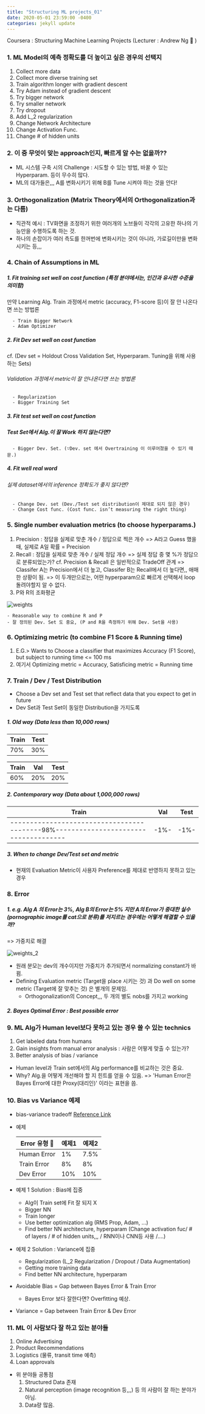 ```yaml
---
title: "Structuring ML projects_01"
date: 2020-05-01 23:59:00 -0400
categories: jekyll update
---
```


Coursera : Structuring Machine Learning Projects (Lecturer : Andrew Ng 🥇 )

### 1. ML Model의 예측 정확도를 더 높이고 싶은 경우의 선택지

1. Collect more data
2. Collect more diverse training set
3. Train algorithm longer with gradient descent
4. Try Adam instead of gradient descent
5. Try bigger network
6. Try smaller network
7. Try dropout
8. Add L_2 regularization
9. Change Network Architecture
10. Change Activation Func.
11. Change # of hidden units

### 2. 이 중 무엇이 맞는 approach인지, 빠르게 알 수는 없을까??

- ML 시스템 구축 시의 Challenge : 시도할 수 있는 방법, 바꿀 수 있는 Hyperparam. 등이 무수히 많다.
- ML의 대가들은,,, A를 변화시키기 위해 B를 Tune 시켜야 하는 것을 안다!

### 3. Orthogonalization (Matrix Theory에서의 Orthogonalization과는 다름)

- 직관적 예시 : TV화면을 조정하기 위한 여러개의 노브들이 각각의 고유한 하나의 기능만을 수행하도록 하는 것.
- 하나의 손잡이가 여러 측도를 한꺼번에 변화시키는 것이 아니라, 가로길이만을 변화시키는 등,,,

### 4. Chain of Assumptions in ML

##### 1. Fit training set well on cost function (특정 분야에서는, 인간과 유사한 수준을 의미함)

만약 Learning Alg. Train 과정에서 metric (accuracy, F1-score 등)이 잘 안 나온다면 쓰는 방법론

      - Train Bigger Network
      - Adam Optimizer

##### 2. Fit Dev set well on cost function

cf. (Dev set = Holdout Cross Validation Set, Hyperparam. Tuning을 위해 사용하는 Sets)

###### Validation 과정에서 metric이 잘 안나온다면 쓰는 방법론

      - Regularization
      - Bigger Training Set

##### 3. Fit test set well on cost function

##### Test Set에서 Alg.이 잘 Work 하지 않는다면?

      - Bigger Dev. Set. (∵Dev. set 에서 Overtraining 이 이루어졌을 수 있기 때문.)

##### 4. Fit well real word

###### 실제 dataset에서의 inference 정확도가 좋지 않다면?

      - Change Dev. set (Dev./Test set distribution이 제대로 되지 않은 경우)
      - Change Cost func. (Cost func. isn’t measuring the right thing)

### 5. Single number evaluation metrics (to choose hyperparams.)

1.  Precision : 정답을 실제로 맞춘 개수 / 정답으로 찍은 개수
    => A라고 Guess 했을 때, 실제로 A일 확률 = Precision
2.  Recall : 정답을 실제로 맞춘 개수 / 실제 정답 개수
    => 실제 정답 중 몇 %가 정답으로 분류되었는가?
    cf. Precision & Recall 은 일반적으로 TradeOff 관계
    => Classifer A는 Precision에서 더 높고, Classifer B는 Recall에서 더 높다면,, 애매한 상황이 됨.
    => 이 두개만으로는, 어떤 hyperparam으로 빠르게 선택해서 loop 돌려야할지 알 수 없다.
3.  P와 R의 조화평균

![weights](/img/struct_ml_pjt_01_f1_score.PNG)


    - Reasonable way to combine R and P
    - 잘 정의된 Dev. Set 도 중요, (P and R을 측정하기 위해 Dev. Set을 사용)

### 6. Optimizing metric (to combine F1 Score & Running time)

1. E.G.> Wants to Choose a classifier that maximizes Accuracy (F1 Score), but subject to running time <= 100 ms
2. 여기서 Optimizing metric = Accuracy, Satisficing metric = Running time

### 7. Train / Dev / Test Distribution

- Choose a Dev set and Test set that reflect data that you expect to get in future
- Dev Set과 Test Set이 동일한 Distribution을 가지도록

##### 1. Old way (Data less than 10,000 rows)

   | Train           | Test    |
   | --------------- | ------- |
   |       70%       |   30%   |


   | Train           | Val     | Test    |
   | --------------- | ------- | ------- |
   |       60%       |   20%   |   20%   |

##### 2. Contemporary way (Data about 1,000,000 rows)

   | Train                                                                              | Val  | Test |
   | ---------------------------------------------------------------------------------- | ---- | ---- |
   | ------------------------------------------98%------------------------------------- | -1%- | -1%- |

##### 3. When to change Dev/Test set and metric

- 현재의 Evaluation Metric이 사용자 Preference를 제대로 반영하지 못하고 있는 경우

### 8. Error

##### 1. e.g. Alg A 의 Error는 3%, Alg B의 Error는 5% 지만 A의 Error가 중대한 실수(pornographic image를 cat으로 분류)를 저지르는 경우에는 어떻게 해결할 수 있을까?
   => 가중치로 해결

![weights_2](/img/struct_ml_pjt_01_w.PNG)

- 원래 분모는 dev의 개수이지만 가중치가 추가되면서 normalizing constant가 바뀜.
- Defining Evaluation metric (Target을 place 시키는 것) 과 Do well on some metric (Target에 잘 맞추는 것) 은 별개의 문제임.
  - Orthogonalization의 Concept,,, 두 개의 별도 nobs를 가지고 working

##### 2. Bayes Optimal Error : Best possible error

### 9. ML Alg가 Human level보다 못하고 있는 경우 쓸 수 있는 technics

1. Get labeled data from humans
2. Gain insights from manual error analysis : 사람은 어떻게 맞출 수 있는가?
3. Better analysis of bias / variance

- Human level과 Train set에서의 Alg performance를 비교하는 것은 중요.
- Why? Alg.을 어떻게 개선해야 할 지 힌트를 얻을 수 있음.
  => 'Human Error은 Bayes Error에 대한 Proxy(대리인)' 이라는 표현을 씀.

### 10. Bias vs Variance 예제

- bias-variance tradeoff 
[Reference Link](https://ko.wikipedia.org/wiki/%ED%8E%B8%ED%96%A5-%EB%B6%84%EC%82%B0_%ED%8A%B8%EB%A0%88%EC%9D%B4%EB%93%9C%EC%98%A4%ED%94%84)
- 예제

  | Error 유형   | 예제1  | 예제2  |
  | ----------- | ----- | ----- |
  | Human Error | 1%    | 7.5%  |
  | Train Error | 8%    | 8%    |
  | Dev Error   | 10%   | 10%   |


- 예제 1 Solution : Bias에 집중
  - Alg이 Train set에 Fit 잘 되지 X
  - Bigger NN
  - Train longer
  - Use better optimization alg (RMS Prop, Adam, …)
  - Find better NN architecture, hyperparam (Change activation fuc/ # of layers / # of hidden units,,, / RNN이나 CNN등 사용 /....)
- 예제 2 Solution : Variance에 집중

  - Regularization (L_2 Regularization / Dropout / Data Augmentation)
  - Getting more training data
  - Find better NN architecture, hyperparam

- Avoidable Bias = Gap between Bayes Error & Train Error
  - Bayes Error 보다 잘한다면? Overfitting 예상.
- Variance = Gap between Train Error & Dev Error

### 11. ML 이 사람보다 잘 하고 있는 분야들

1. Online Advertising
2. Product Recommendations
3. Logistics (물류, transit time 예측)
4. Loan approvals

- 위 분야들 공통점
  1.  Structured Data 존재
  2.  Natural perception (image recognition 등,,,) 등 의 사람이 잘 하는 분야가 아님.
  3.  Data량 많음.
